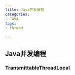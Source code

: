 ```yaml
---
title: Java并发编程
categories:
- JAVA
tags: 
- thread

---
```


## Java并发编程



### TransmittableThreadLocal